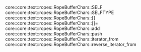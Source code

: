 core::core::text::ropes::RopeBufferChars::SELF
core::core::text::ropes::RopeBufferChars::SELFTYPE
core::core::text::ropes::RopeBufferChars::[]
core::core::text::ropes::RopeBufferChars::[]=
core::core::text::ropes::RopeBufferChars::add
core::core::text::ropes::RopeBufferChars::push
core::core::text::ropes::RopeBufferChars::iterator_from
core::core::text::ropes::RopeBufferChars::reverse_iterator_from
